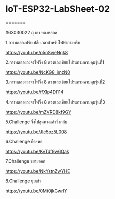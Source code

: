 # IoT-ESP32-LabSheet-02

=======

#63030022 ญาดา ทองหลอด

1.การทดลองปรับเปลียเวลาสำหรับไฟฟ้ากระพริบ

https://youtu.be/p5nSvjeNqk8

2.การทดลองวงจรไฟวิ่ง 8 ดวงและเขียนโปรแกรมควบคุมรุ่นที่1

https://youtu.be/NcKG8_imzN0

3.การทดลองวงจรไฟวิ่ง 8 ดวงและเขียนโปรแกรมควบคุมรุ่นที่2

https://youtu.be/ffXlp4DI114

4.การทดลองวงจรไฟวิ่ง 8 ดวงและเขียนโปรแกรมควบคุมรุ่นที่3

https://youtu.be/mZVRD8kf9GY

5.Challenge วิ่งไปสุดทางแล้ววิ่งกลับ

https://youtu.be/JIc5oz5L008

6.Challenge ยืด-หด

https://youtu.be/KvTdf9w6Qak

7.Challenge ขยายออก

https://youtu.be/NkYstnZwYHE 
 
8.Challenge ยุบเข้า

https://youtu.be/0Mt0jkGwrIY



